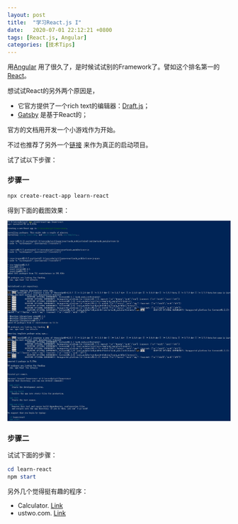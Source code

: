 ```yaml
---
layout: post
title:  "学习React.js I"
date:   2020-07-01 22:12:21 +0800
tags: [React.js, Angular]
categories: [技术Tips]
---
```


用[Angular](https://angular.io) 用了很久了，是时候试试别的Framework了。譬如这个排名第一的[React](https://reactjs.org)。


想试试React的另外两个原因是，
- 它官方提供了一个rich text的编辑器：[Draft.js](https://draftjs.org/)；
- [Gatsby](https://www.gatsbyjs.org) 是基于React的；


官方的文档用开发一个小游戏作为开始。   

不过也推荐了另外一个[链接](https://www.taniarascia.com/getting-started-with-react/) 来作为真正的启动项目。


试了试以下步骤：

### 步骤一

```powershell
npx create-react-app learn-react
```

得到下面的截图效果：   

![Pic](/assets/uploads/2020/07/react1.jpg)

### 步骤二

试试下面的步骤：

```powershell
cd learn-react
npm start
```


另外几个觉得挺有趣的程序：
- Calculator. [Link](https://github.com/ahfarmer/calculator)
- ustwo.com. [Link](https://github.com/ustwo/ustwo.com-frontend)

